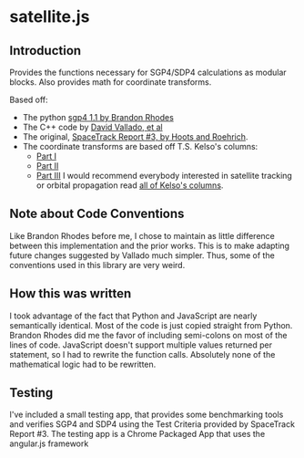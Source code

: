 satellite.js
==============

Introduction
--------------

Provides the functions necessary for SGP4/SDP4 calculations as modular blocks. Also provides math for coordinate transforms.

Based off:
*   The python [sgp4 1.1 by Brandon Rhodes](https://pypi.python.org/pypi/sgp4/)
*   The C++ code by [David Vallado, et al](http://www.celestrak.com/publications/AIAA/2006-6753/)
*   The original, [SpaceTrack Report #3, by Hoots and Roehrich](http://celestrak.com/NORAD/documentation/spacetrk.pdf).
* The coordinate transforms are based off T.S. Kelso's columns:
    *   [Part I](http://celestrak.com/columns/v02n01/)
    *   [Part II](http://celestrak.com/columns/v02n02/)
    *   [Part III](http://celestrak.com/columns/v02n03/)
I would recommend everybody interested in satellite tracking or orbital propagation read [all of Kelso's columns](http://celestrak.com/columns/).


Note about Code Conventions
---------------------------

Like Brandon Rhodes before me, I chose to maintain as little difference between this implementation and the prior works. This is to make adapting future changes suggested by Vallado much simpler. Thus, some of the conventions used in this library are very weird.


How this was written
--------------------

I took advantage of the fact that Python and JavaScript are nearly semantically identical. Most of the code is just copied straight from Python. Brandon Rhodes did me the favor of including semi-colons on most of the lines of code. JavaScript doesn't support multiple values returned per statement, so I had to rewrite the function calls. Absolutely none of the mathematical logic had to be rewritten.

Testing
-------

I've included a small testing app, that provides some benchmarking tools and verifies SGP4 and SDP4 using the Test Criteria provided by SpaceTrack Report #3. The testing app is a Chrome Packaged App that uses the angular.js framework


